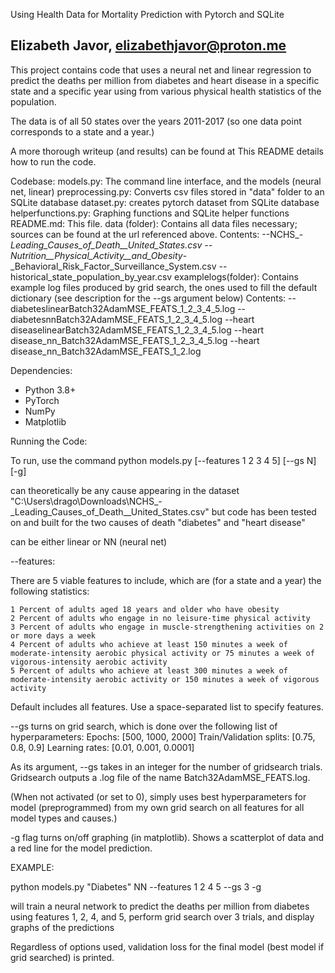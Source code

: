 Using Health Data for Mortality Prediction with Pytorch and SQLite

Elizabeth Javor, elizabethjavor@proton.me
-----------------------------------------------------------------------
This project contains code that uses a neural net and linear regression to predict the deaths per 
million from diabetes and heart disease in a specific state and a specific year using from various 
physical health statistics of the population. 

The data is of all 50 states over the years 2011-2017 (so one data point corresponds to a state and a year.)

A more thorough writeup (and results) can be found at 
This README details how to run the code. 

Codebase:
models.py: The command line interface, and the models (neural net, linear)
preprocessing.py: Converts csv files stored in "data" folder to an SQLite database
dataset.py: creates pytorch dataset from SQLite database
helperfunctions.py: Graphing functions and SQLite helper functions
README.md: This file.
data (folder): Contains all data files necessary; sources can be found at the url referenced above.
Contents:
--NCHS_-_Leading_Causes_of_Death__United_States.csv 
--Nutrition__Physical_Activity__and_Obesity_-_Behavioral_Risk_Factor_Surveillance_System.csv
--historical_state_population_by_year.csv
examplelogs(folder): Contains example log files produced by grid search, the ones used to fill the default dictionary (see description for the --gs argument below)
Contents:
--diabeteslinearBatch32AdamMSE_FEATS_1_2_3_4_5.log
--diabetesnnBatch32AdamMSE_FEATS_1_2_3_4_5.log
--heart diseaselinearBatch32AdamMSE_FEATS_1_2_3_4_5.log
--heart disease_nn_Batch32AdamMSE_FEATS_1_2_3_4_5.log
--heart disease_nn_Batch32AdamMSE_FEATS_1_2.log



Dependencies:

- Python 3.8+
- PyTorch
- NumPy
- Matplotlib

Running the Code:

To run, use the command
python models.py <cause> <modeltype> [--features 1 2 3 4 5] [--gs N] [-g]

<cause> can theoretically be any cause appearing in the dataset "C:\Users\drago\Downloads\NCHS_-_Leading_Causes_of_Death__United_States.csv"
but code has been tested on and built for the two causes of death "diabetes" and "heart disease"

<modeltype> can be either linear or NN (neural net)

--features:

There are 5 viable features to include, which are (for a state and a year) the following statistics:

    1 Percent of adults aged 18 years and older who have obesity
    2 Percent of adults who engage in no leisure-time physical activity
    3 Percent of adults who engage in muscle-strengthening activities on 2 or more days a week
    4 Percent of adults who achieve at least 150 minutes a week of moderate-intensity aerobic physical activity or 75 minutes a week of vigorous-intensity aerobic activity
    5 Percent of adults who achieve at least 300 minutes a week of moderate-intensity aerobic activity or 150 minutes a week of vigorous activity

Default includes all features. Use a space-separated list to specify features. 

--gs turns on grid search, which is done over the following list of hyperparameters:
Epochs: [500, 1000, 2000]
Train/Validation splits: [0.75, 0.8, 0.9]
Learning rates: [0.01, 0.001, 0.0001]

As its argument, --gs takes in an integer for the number of gridsearch trials. Gridsearch outputs a .log file of
the name <cause><modeltype>Batch32AdamMSE_FEATS<features>.log.

(When not activated (or set to 0), simply uses best hyperparameters for model (preprogrammed) from my own grid search on all features for all model types and causes.)

-g flag turns on/off graphing (in matplotlib). Shows a scatterplot of data and a red line for the model prediction.

EXAMPLE:

python models.py "Diabetes" NN --features 1 2 4 5 --gs 3 -g

will train a neural network to predict the deaths per million from diabetes 
using features 1, 2, 4, and 5, perform grid search over 3 trials, and display graphs of the predictions

Regardless of options used, validation loss for the final model (best model if grid searched) is printed.

